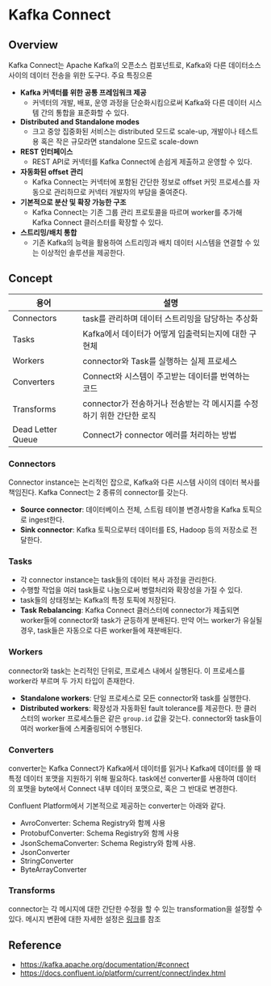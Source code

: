 # Kafka Connect


## Overview
Kafka Connect는 Apache Kafka의 오픈소스 컴포넌트로, Kafka와 다른 데이터소스 사이의 데이터 전송을 위한 도구다. 주요 특징으론
* **Kafka 커넥터를 위한 공통 프레임워크 제공**
  * 커넥터의 개발, 배포, 운영 과정을 단순화시킴으로써 Kafka와 다른 데이터 시스템 간의 통합을 표준화할 수 있다.
* **Distributed and Standalone modes**
  * 크고 중앙 집중화된 서비스는 distributed 모드로 scale-up, 개발이나 테스트용 혹은 작은 규모라면 standalone 모드로 scale-down
* **REST 인터페이스**
  * REST API로 커넥터를 Kafka Connect에 손쉽게 제출하고 운영할 수 있다.
* **자동화된 offset 관리**
  * Kafka Connect는 커넥터에 포함된 간단한 정보로 offset 커밋 프로세스를 자동으로 관리하므로 커넥터 개발자의 부담을 줄여준다.
* **기본적으로 분산 및 확장 가능한 구조**
  * Kafka Connect는 기존 그룹 관리 프로토콜을 따르며 worker를 추가해 Kafka Connect 클러스터를 확장할 수 있다.
* **스트리밍/배치 통합**
  * 기존 Kafka의 능력을 활용하여 스트리밍과 배치 데이터 시스템을 연결할 수 있는 이상적인 솔루션을 제공한다.


## Concept
| 용어 | 설명 |
| --- | --- |
| Connectors | task를 관리하며 데이터 스트리밍을 담당하는 추상화 |
| Tasks | Kafka에서 데이터가 어떻게 입출력되는지에 대한 구현체 |
| Workers | connector와 Task를 실행하는 실제 프로세스 |
| Converters | Connect와 시스템이 주고받는 데이터를 번역하는 코드 |
| Transforms | connector가 전송하거나 전송받는 각 메시지를 수정하기 위한 간단한 로직 |
| Dead Letter Queue | Connect가 connector 에러를 처리하는 방법 |


### Connectors
Connector instance는 논리적인 잡으로, Kafka와 다른 시스템 사이의 데이터 복사를 책임진다. Kafka Connect는 2 종류의 connector를 갖는다.
* **Source connector**: 데이터베이스 전체, 스트림 테이블 변경사항을 Kafka 토픽으로 ingest한다. 
* **Sink connector**: Kafka 토픽으로부터 데이터를 ES, Hadoop 등의 저장소로 전달한다.


### Tasks
* 각 connector instance는 task들의 데이터 복사 과정을 관리한다.
* 수행할 작업을 여러 task들로 나눔으로써 병렬처리와 확장성을 가질 수 있다.
* task들의 상태정보는 Kafka의 특정 토픽에 저장된다.
* **Task Rebalancing**: Kafka Connect 클러스터에 connector가 제출되면 worker들에 connector와 task가 균등하게 분배된다. 만약 어느 worker가 유실될 경우, task들은 자동으로 다른 worker들에 재분배된다.

### Workers
connector와 task는 논리적인 단위로, 프로세스 내에서 실행된다. 이 프로세스를 worker라 부르며 두 가지 타입이 존재한다.
* **Standalone workers**: 단일 프로세스로 모든 connector와 task를 실행한다.
* **Distributed workers**: 확장성과 자동화된 fault tolerance를 제공한다. 한 클러스터의 worker 프로세스들은 같은 `group.id` 값을 갖는다. connector와 task들이 여러 worker들에 스케줄링되어 수행된다.

### Converters
converter는 Kafka Connect가 Kafka에서 데이터를 읽거나 Kafka에 데이터를 쓸 때 특정 데이터 포맷을 지원하기 위해 필요하다. task에선 converter를 사용하여 데이터의 포맷을 byte에서 Connect 내부 데이터 포맷으로, 혹은 그 반대로 변경한다.

Confluent Platform에서 기본적으로 제공하는 converter는 아래와 같다.
* AvroConverter: Schema Registry와 함께 사용
* ProtobufConverter: Schema Registry와 함께 사용
* JsonSchemaConverter: Schema Registry와 함께 사용.
* JsonConverter
* StringConverter
* ByteArrayConverter


### Transforms
connector는 각 메시지에 대한 간단한 수정을 할 수 있는 transformation을 설정할 수 있다. 메시지 변환에 대한 자세한 설정은 [링크](https://docs.confluent.io/platform/current/connect/transforms/overview.html#connect-transforms-supported)를 참조


## Reference
* https://kafka.apache.org/documentation/#connect
* https://docs.confluent.io/platform/current/connect/index.html
